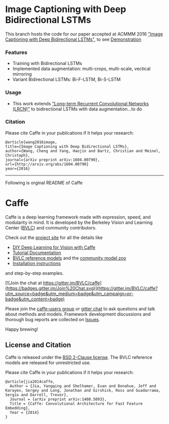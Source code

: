 # Image Captioning with Deep Bidirectional LSTMs

This branch hosts the code for our paper accepted at ACMMM 2016 ["Image Captioning with Deep Bidirectional LSTMs"](http://arxiv.org/abs/1604.00790), to see [Demonstration](https://youtu.be/a0bh9_2LE24)

### Features 
 - Training with Bidirectional LSTMs
 - Implemented data augmentation: multi-crops, multi-scale, vectical mirroring
 - Variant Bidirectional LSTMs: Bi-F-LSTM, Bi-S-LSTM

### Usage 
 - This work extends ["Long-term Recurrent Convolutional Networks (LRCN)"](http://jeffdonahue.com/lrcn/) to bidirectional LSTMs with data augmentation...to do
 
### Citation

Please cite Caffe in your publications if it helps your research:

    @article{wang2016image,
    title={Image Captioning with Deep Bidirectional LSTMs},
    author={Wang, Cheng and Yang, Haojin and Bartz, Christian and Meinel, Christoph},
    journal={arXiv preprint arXiv:1604.00790},
    url={http://arxiv.org/abs/1604.00790}
    year={2016}
----
Following is orginal README of Caffe
# Caffe

Caffe is a deep learning framework made with expression, speed, and modularity in mind.
It is developed by the Berkeley Vision and Learning Center ([BVLC](http://bvlc.eecs.berkeley.edu)) and community contributors.

Check out the [project site](http://caffe.berkeleyvision.org) for all the details like

- [DIY Deep Learning for Vision with Caffe](https://docs.google.com/presentation/d/1UeKXVgRvvxg9OUdh_UiC5G71UMscNPlvArsWER41PsU/edit#slide=id.p)
- [Tutorial Documentation](http://caffe.berkeleyvision.org/tutorial/)
- [BVLC reference models](http://caffe.berkeleyvision.org/model_zoo.html) and the [community model zoo](https://github.com/BVLC/caffe/wiki/Model-Zoo)
- [Installation instructions](http://caffe.berkeleyvision.org/installation.html)

and step-by-step examples.

[![Join the chat at https://gitter.im/BVLC/caffe](https://badges.gitter.im/Join%20Chat.svg)](https://gitter.im/BVLC/caffe?utm_source=badge&utm_medium=badge&utm_campaign=pr-badge&utm_content=badge)

Please join the [caffe-users group](https://groups.google.com/forum/#!forum/caffe-users) or [gitter chat](https://gitter.im/BVLC/caffe) to ask questions and talk about methods and models.
Framework development discussions and thorough bug reports are collected on [Issues](https://github.com/BVLC/caffe/issues).

Happy brewing!

## License and Citation

Caffe is released under the [BSD 2-Clause license](https://github.com/BVLC/caffe/blob/master/LICENSE).
The BVLC reference models are released for unrestricted use.

Please cite Caffe in your publications if it helps your research:

    @article{jia2014caffe,
      Author = {Jia, Yangqing and Shelhamer, Evan and Donahue, Jeff and Karayev, Sergey and Long, Jonathan and Girshick, Ross and Guadarrama, Sergio and Darrell, Trevor},
      Journal = {arXiv preprint arXiv:1408.5093},
      Title = {Caffe: Convolutional Architecture for Fast Feature Embedding},
      Year = {2014}
    }
